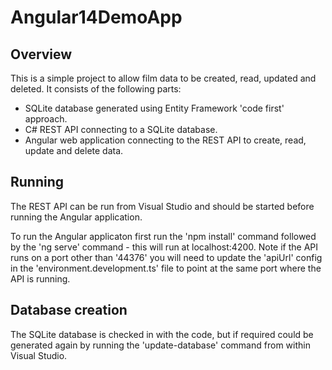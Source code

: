 # Angular14DemoApp

## Overview

This is a simple project to allow film data to be created, read, updated and deleted. It consists of the following parts:

- SQLite database generated using Entity Framework 'code first' approach. 
- C# REST API connecting to a SQLite database.
- Angular web application connecting to the REST API to create, read, update and delete data.

## Running

The REST API can be run from Visual Studio and should be started before running the Angular application. 

To run the Angular applicaton first run the 'npm install' command followed by the 'ng serve' command - this will run at localhost:4200. Note if the API runs on a port other than '44376' you will need to update the 'apiUrl' config in the 'environment.development.ts' file to point at the same port where the API is running.

## Database creation

The SQLite database is checked in with the code, but if required could be generated again by running the 'update-database' command from within Visual Studio.